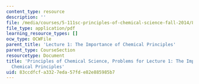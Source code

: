 ```yaml
---
content_type: resource
description: ''
file: /media/courses/5-111sc-principles-of-chemical-science-fall-2014/83ccdfcfa3327eda57fde82e885985b7_MIT5_111F14_ProbReview.pdf
file_type: application/pdf
learning_resource_types: []
ocw_type: OCWFile
parent_title: 'Lecture 1: The Importance of Chemical Principles'
parent_type: CourseSection
resourcetype: Document
title: 'Principles of Chemical Science, Problems for Lecture 1: The Importance of
  Chemical Principles'
uid: 83ccdfcf-a332-7eda-57fd-e82e885985b7
---
```

